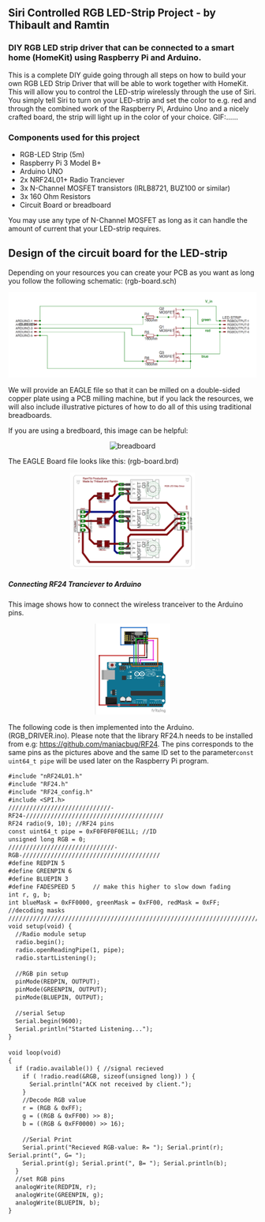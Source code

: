 ## Siri Controlled RGB LED-Strip Project - by Thibault and Ramtin
### DIY RGB LED strip driver that can be connected to a smart home (HomeKit) using Raspberry Pi and Arduino. 

This is a complete DIY guide going through all steps on how to build your own RGB LED Strip Driver that will be able to work together with HomeKit. This will allow you to control the LED-strip wirelessly through the use of Siri. You simply tell Siri to turn on your LED-strip and set the color to e.g. red and through the combined work of the Raspberry Pi, Arduino Uno and a nicely crafted board, the strip will light up in the color of your choice. GIF:......

### Components used for this project
- RGB-LED Strip (5m)
- Raspberry Pi 3 Model B+
- Arduino UNO
- 2x NRF24L01+ Radio Tranciever
- 3x N-Channel MOSFET transistors (IRLB8721, BUZ100 or similar)
- 3x 160 Ohm Resistors
- Circuit Board or breadboard

You may use any type of N-Channel MOSFET as long as it can handle the amount of current that your LED-strip requires.

## Design of the circuit board for the LED-strip
Depending on your resources you can create your PCB as you want as long you follow the following schematic: (rgb-board.sch)
<p align="center">
  <img src=https://raw.githubusercontent.com/GitTibbe/LED-Strip-HomeKit-Driver/master/Pictures/Schematic.png alt="schematic" >
</p>

We will provide an EAGLE file so that it can be milled on a double-sided copper plate using a PCB milling machine, but if you lack the resources, we will also include illustrative pictures of how to do all of this using traditional breadboards.

If you are using a bredboard, this image can be helpful:
<p align="center">
  <img src=https://cdn-learn.adafruit.com/assets/assets/000/002/693/original/led_strips_ledstripbjt.gif?1448059603 alt="breadboard" width=50% height=50% >
</p>

The EAGLE Board file looks like this: (rgb-board.brd)

<p align="center">
  <img src=https://raw.githubusercontent.com/GitTibbe/LED-Strip-HomeKit-Driver/master/Pictures/PCB.png alt="PCB" width=50% height=50%>
</p>

##### Connecting RF24 Tranciever to Arduino

This image shows how to connect the wireless tranceiver to the Arduino pins.
<p align="center">
  <img src=https://raw.githubusercontent.com/GitTibbe/LED-Strip-HomeKit-Driver/master/Pictures/RF24-Arduino.png alt="PCB" width=30% height=30%>
</p>

The following code is then implemented into the Arduino. (RGB_DRIVER.ino). Please note that the library RF24.h needs to be installed from e.g: https://github.com/maniacbug/RF24. The pins corresponds to the same pins as the pictures above and the same ID set to the parameter```const uint64_t pipe``` will be used later on the Raspberry Pi program.

```Arduino
#include "nRF24L01.h"
#include "RF24.h"
#include "RF24_config.h"
#include <SPI.h>
/////////////////////////////-RF24-///////////////////////////////////////
RF24 radio(9, 10); //RF24 pins
const uint64_t pipe = 0xF0F0F0F0E1LL; //ID
unsigned long RGB = 0;
//////////////////////////////-RGB-///////////////////////////////////////
#define REDPIN 5
#define GREENPIN 6
#define BLUEPIN 3
#define FADESPEED 5     // make this higher to slow down fading
int r, g, b;
int blueMask = 0xFF0000, greenMask = 0xFF00, redMask = 0xFF; //decoding masks
////////////////////////////////////////////////////////////////////////////
void setup(void) {
  //Radio module setup
  radio.begin();
  radio.openReadingPipe(1, pipe);
  radio.startListening();

  //RGB pin setup
  pinMode(REDPIN, OUTPUT);
  pinMode(GREENPIN, OUTPUT);
  pinMode(BLUEPIN, OUTPUT);

  //serial Setup
  Serial.begin(9600);
  Serial.println("Started Listening...");
}

void loop(void)
{
  if (radio.available()) { //signal recieved
    if ( !radio.read(&RGB, sizeof(unsigned long)) ) {
      Serial.println("ACK not received by client."); 
    }
    //Decode RGB value
    r = (RGB & 0xFF);
    g = ((RGB & 0xFF00) >> 8);
    b = ((RGB & 0xFF0000) >> 16);

    //Serial Print
    Serial.print("Recieved RGB-value: R= "); Serial.print(r); Serial.print(", G= ");
    Serial.print(g); Serial.print(", B= "); Serial.println(b);
  }
  //set RGB pins
  analogWrite(REDPIN, r);
  analogWrite(GREENPIN, g);
  analogWrite(BLUEPIN, b);
}
```






